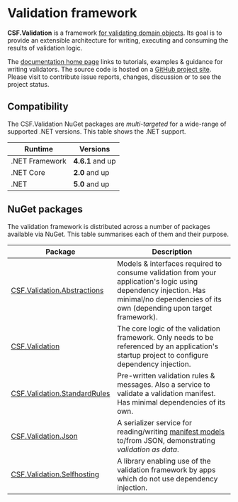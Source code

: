# Validation framework

**CSF.Validation** is a framework [for validating domain objects].
Its goal is to provide an extensible architecture for writing, executing and consuming the results of validation logic.

The [documentation home page] links to tutorials, examples & guidance for writing validators.
The source code is hosted on a [GitHub project site].
Please visit to contribute issue reports, changes, discussion or to see the project status.

[for validating domain objects]:articles/WhatIsDomainObjectValidation.md
[documentation home page]:articles/index.md
[GitHub project site]:https://github.com/csf-dev/CSF.Validation

## Compatibility

The CSF.Validation NuGet packages are _multi-targeted_ for a wide-range of supported .NET versions.
This table shows the .NET support.

| Runtime           | Versions          |
| -------           | -----------       |
| .NET Framework    | **4.6.1** and up  |
| .NET Core         | **2.0** and up    |
| .NET              | **5.0** and up    |

## NuGet packages

The validation framework is distributed across a number of packages available via NuGet.
This table summarises each of them and their purpose.

| Package                           | Description   |
| -------                           | ----------    |
| [CSF.Validation.Abstractions]     | Models & interfaces required to consume validation from your application's logic using dependency injection.  Has minimal/no dependencies of its own (depending upon target framework). |
| [CSF.Validation]                  | The core logic of the validation framework. Only needs to be referenced by an application's startup project to configure dependency injection. |
| [CSF.Validation.StandardRules]    | Pre-written validation rules & messages. Also a service to validate a validation manifest. Has minimal dependencies of its own. |
| [CSF.Validation.Json]             | A serializer service for reading/writing [manifest models] to/from JSON, demonstrating _validation as data_. |
| [CSF.Validation.Selfhosting]      | A library enabling use of the validation framework by apps which do not use dependency injection. |


[CSF.Validation.Abstractions]: https://www.nuget.org/packages/CSF.Validation.Abstractions/
[CSF.Validation]: https://www.nuget.org/packages/CSF.Validation/
[CSF.Validation.StandardRules]: https://www.nuget.org/packages/CSF.Validation.StandardRules/
[CSF.Validation.Json]: https://www.nuget.org/packages/CSF.Validation.Json/
[CSF.Validation.Selfhosting]: https://www.nuget.org/packages/CSF.Validation.Selfhosting/
[manifest models]: xref:ManifestModelIndexPage